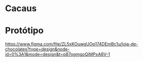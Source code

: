 # Cacaus
# Protótipo
https://www.figma.com/file/ZL5xKOuwgUOp174DEmBc1u/loja-de-chocolates?type=design&node-id=0%3A1&mode=design&t=p87ogmgoQjMPxA6V-1
